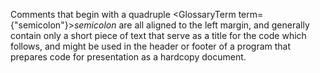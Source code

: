  



Comments that begin with a quadruple <GlossaryTerm  term={"semicolon"}><i>semicolon</i></GlossaryTerm> are all aligned to the left margin, and generally contain only a short piece of text that serve as a title for the code which follows, and might be used in the header or footer of a program that prepares code for presentation as a hardcopy document. 



